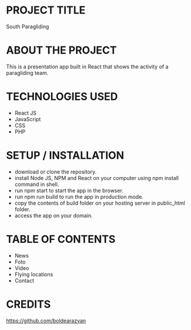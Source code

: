 # PROJECT TITLE
South Paragliding

# ABOUT THE PROJECT
This is a presentation app built in React that shows the activity of a paragliding team. 

# TECHNOLOGIES USED
- React JS
- JavaScript
- CSS
- PHP

# SETUP / INSTALLATION
- download or clone the repository.
- install Node JS, NPM and React on your computer using npm install command in shell. 
- run npm start to start the app in the browser.
- run npm run build to run the app in production mode.
- copy the contents of build folder on your hosting server in public_html folder.
- access the app on your domain.

# TABLE OF CONTENTS
- News
- Foto 
- Video
- Flying locations
- Contact

# CREDITS
https://github.com/boldearazvan
